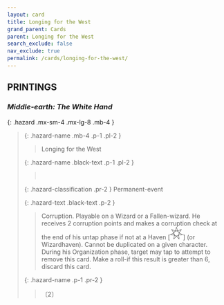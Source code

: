 ```yaml
---
layout: card
title: Longing for the West
grand_parent: Cards
parent: Longing for the West
search_exclude: false
nav_exclude: true
permalink: /cards/longing-for-the-west/
---
```


## PRINTINGS


### _Middle-earth: The White Hand_

{: .hazard .mx-sm-4 .mx-lg-8 .mb-4 }
> {: .hazard-name .mb-4 .p-1 .pl-2 }
> > <div class="hazard-mp"></div>
> > <div class="card-name">Longing for the West</div>
>
> {: .hazard-name .black-text .p-1 .pl-2 }
> > &nbsp;
>
> {: .hazard-classification .pr-2 }
> Permanent-event
>
> {: .hazard-text .black-text .p-2 }
> > Corruption. Playable on a Wizard or a Fallen-wizard. He receives 2 corruption points and makes a corruption check at the end of his untap phase if not at a Haven \[![](/assets/images/free-haven.svg)] (or Wizardhaven). Cannot be duplicated on a given character. During his Organization phase, target may tap to attempt to remove this card. Make a roll-if this result is greater than 6, discard this card. 
>
> {: .hazard-name .p-1 .pr-2 }
> > <div class="card-shield"></div>
> > <div class="card-corruption">〔2〕</div>
